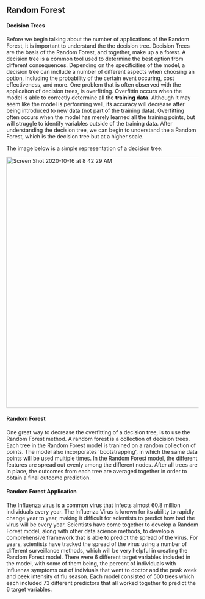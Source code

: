 ## Random Forest

#### Decision Trees

Before we begin talking about the number of applications of the Random Forest, it is important to understand the the decision tree. Decision Trees are the basis of the Random Forest, and together, make up a a forest. A decision tree is a common tool used to determine the best option from different consequences. Depending on the specificities of the model, a decision tree can incllude a number of different aspects when choosing an option, including the probability of the certain event occuring, cost effectiveness, and more. One problem that is often observed with the applicaiton of decision trees, is overfitting. Overfittin occurs when the model is able to correctly determine all the **training data**. Although it may seem like the model is performing well, its accuracy will decrease after being introduced to new data (not part of the training data). Overfitting often occurs when the model has merely learned all the training points, but will struggle to identify variables outside of the training data.  After understanding the decision tree, we can begin to understand the a Random Forest, which is the decision tree but at a higher scale.

The image below is a simple representation of a decision tree:

<img width="659" alt="Screen Shot 2020-10-16 at 8 42 29 AM" src="https://user-images.githubusercontent.com/60228365/96259664-ed3cfd00-0f8b-11eb-80d4-abac20767a36.png">


#### Random Forest

One great way to decrease the overfitting of a decision tree, is to use the Random Forest method. A random forest is a collection of decision trees. Each tree in the Random Forest model is tranined on a random collection of points. The model also incorporates 'bootstrapping', in which the same data points will be used multiple times. In the Random Forest model, the different features are spread out evenly among the different nodes. After all trees are in place, the outcomes from each tree are averaged together in order to obtain a final outcome prediction. 


#### Random Forest Application

The Influenza virus is a common virus that infects almost 60.8 million individuals every year. The Influenza Virus is known for its ability to rapidly change year to year, making it difficult for scientists to predict how bad the virus will be every year. Scientists have come together to develop a Random Forest model, along with other data science methods, to develop a comprehensive framework that is able to predict the spread of the virus. For years, scientists have tracked the spread of the virus using a number of different surveillance methods, which will be very helpful in creating the Random Forest model. There were 6 different target variables included in the model, with some of them being, the perecnt of individuals with influenza symptoms out of indiviuals that went to doctor and the peak week and peek intensity of flu season. Each model consisted of 500 trees which each included 73 different predictors that all worked together to predict the 6 target variables.  
